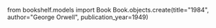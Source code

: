 from bookshelf.models import Book
Book.objects.create(title="1984", author="George Orwell", publication_year=1949)

<!-- <Book: 1984 (1949) by George Orwell> -->

